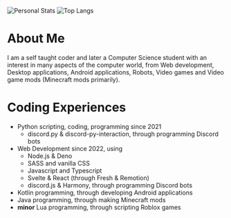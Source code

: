 ![Personal Stats](https://github-readme-stats.vercel.app/api?username=TuritoYuenan&show_icons=true&hide_rank=true&hide_title=true)
![Top Langs](https://github-readme-stats.vercel.app/api/top-langs/?username=TuritoYuenan&layout=compact)

# About Me

I am a self taught coder and later a Computer Science student with an interest in many aspects of the computer world, from Web development, Desktop applications, Android applications, Robots, Video games and Video game mods (Minecraft mods primarily).

# Coding Experiences

- Python scripting, coding, programming since 2021
  - discord.py & discord-py-interaction, through programming Discord bots
- Web Development since 2022, using
  - Node.js & Deno
  - SASS and vanilla CSS
  - Javascript and Typescript
  - Svelte & React (through Fresh & Remotion)
  - discord.js & Harmony, through programming Discord bots
- Kotlin programming, through developing Android applications
- Java programming, through making Minecraft mods
- **minor** Lua programming, through scripting Roblox games
